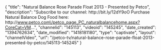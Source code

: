 {
    "title": "Natural Balance Rose Parade Float 2013 - Presented by Petco",
    "description": "Subscribe to our channel: http:\/\/bit.ly\/12dY9oO Purchase Natural Balance Dog Food here: http:\/\/www.petco.com\/petco_page_PC_naturalbalancehome.aspx?CoreCat=VM...",
    "channelid": "145113",
    "videoid": "145245",
    "date_created": "1394762634",
    "date_modified": "1418181180",
    "type": "captivate",
    "layout": "channelVideo",
    "url": "\/petco-tv\/natural-balance-rose-parade-float-2013-presented-by-petco\/145113-145245"
}